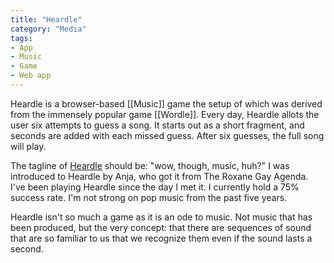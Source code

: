 ```yaml
---
title: "Heardle"
category: "Media"
tags:
- App
- Music
- Game
- Web app
---
```

Heardle is a browser-based [[Music]] game the setup of which was derived from the immensely popular game [[Wordle]]. Every day, Heardle allots the user six attempts to guess a song. It starts out as a short fragment, and seconds are added with each missed guess. After six guesses, the full song will play. 

The tagline of [Heardle](https://heardle.app) should be: "wow, though, music, huh?" I was introduced to Heardle by Anja, who got it from The Roxane Gay Agenda. I've been playing Heardle since the day I met it. I currently hold a 75% success rate. I'm not strong on pop music from the past five years. 

Heardle isn't so much a game as it is an ode to music. Not music that has been produced, but the very concept: that there are sequences of sound that are so familiar to us that we recognize them even if the sound lasts a second. 